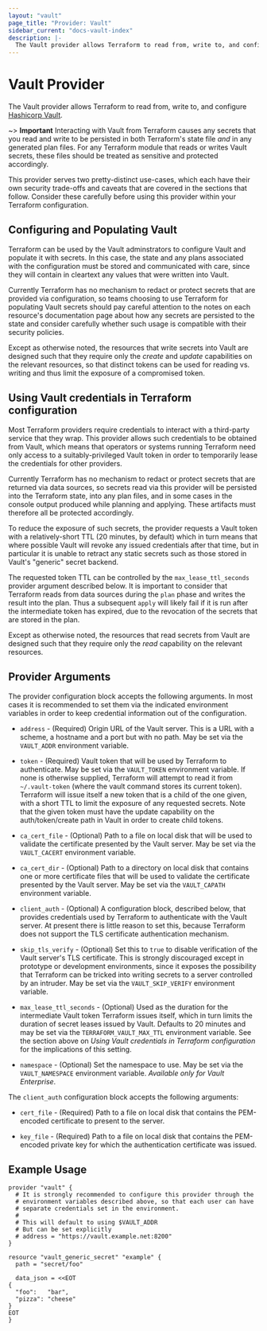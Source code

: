 ```yaml
---
layout: "vault"
page_title: "Provider: Vault"
sidebar_current: "docs-vault-index"
description: |-
  The Vault provider allows Terraform to read from, write to, and configure Hashicorp Vault
---
```


# Vault Provider

The Vault provider allows Terraform to read from, write to, and configure
[Hashicorp Vault](https://vaultproject.io/).

~> **Important** Interacting with Vault from Terraform causes any secrets
that you read and write to be persisted in both Terraform's state file
*and* in any generated plan files. For any Terraform module that reads or
writes Vault secrets, these files should be treated as sensitive and
protected accordingly.

This provider serves two pretty-distinct use-cases, which each have their
own security trade-offs and caveats that are covered in the sections that
follow. Consider these carefully before using this provider within your
Terraform configuration.

## Configuring and Populating Vault

Terraform can be used by the Vault adminstrators to configure Vault and
populate it with secrets. In this case, the state and any plans associated
with the configuration must be stored and communicated with care, since they
will contain in cleartext any values that were written into Vault.

Currently Terraform has no mechanism to redact or protect secrets
that are provided via configuration, so teams choosing to use Terraform
for populating Vault secrets should pay careful attention to the notes
on each resource's documentation page about how any secrets are persisted
to the state and consider carefully whether such usage is compatible with
their security policies.

Except as otherwise noted, the resources that write secrets into Vault are
designed such that they require only the *create* and *update* capabilities
on the relevant resources, so that distinct tokens can be used for reading
vs. writing and thus limit the exposure of a compromised token.

## Using Vault credentials in Terraform configuration

Most Terraform providers require credentials to interact with a third-party
service that they wrap. This provider allows such credentials to be obtained
from Vault, which means that operators or systems running Terraform need
only access to a suitably-privileged Vault token in order to temporarily
lease the credentials for other providers.

Currently Terraform has no mechanism to redact or protect secrets that
are returned via data sources, so secrets read via this provider will be
persisted into the Terraform state, into any plan files, and in some cases
in the console output produced while planning and applying. These artifacts
must therefore all be protected accordingly.

To reduce the exposure of such secrets, the provider requests a Vault token
with a relatively-short TTL (20 minutes, by default) which in turn means
that where possible Vault will revoke any issued credentials after that
time, but in particular it is unable to retract any static secrets such as
those stored in Vault's "generic" secret backend.

The requested token TTL can be controlled by the `max_lease_ttl_seconds`
provider argument described below. It is important to consider that Terraform
reads from data sources during the `plan` phase and writes the result into
the plan. Thus a subsequent `apply` will likely fail if it is run after the
intermediate token has expired, due to the revocation of the secrets that
are stored in the plan.

Except as otherwise noted, the resources that read secrets from Vault
are designed such that they require only the *read* capability on the relevant
resources.

## Provider Arguments

The provider configuration block accepts the following arguments.
In most cases it is recommended to set them via the indicated environment
variables in order to keep credential information out of the configuration.

* `address` - (Required) Origin URL of the Vault server. This is a URL
  with a scheme, a hostname and a port but with no path. May be set
  via the `VAULT_ADDR` environment variable.

* `token` - (Required) Vault token that will be used by Terraform to
  authenticate. May be set via the `VAULT_TOKEN` environment variable.
  If none is otherwise supplied, Terraform will attempt to read it from
  `~/.vault-token` (where the vault command stores its current token).
  Terraform will issue itself a new token that is a child of the one given,
  with a short TTL to limit the exposure of any requested secrets. Note that
  the given token must have the update capability on the auth/token/create
  path in Vault in order to create child tokens.

* `ca_cert_file` - (Optional) Path to a file on local disk that will be
  used to validate the certificate presented by the Vault server.
  May be set via the `VAULT_CACERT` environment variable.

* `ca_cert_dir` - (Optional) Path to a directory on local disk that
  contains one or more certificate files that will be used to validate
  the certificate presented by the Vault server. May be set via the
  `VAULT_CAPATH` environment variable.

* `client_auth` - (Optional) A configuration block, described below, that
  provides credentials used by Terraform to authenticate with the Vault
  server. At present there is little reason to set this, because Terraform
  does not support the TLS certificate authentication mechanism.

* `skip_tls_verify` - (Optional) Set this to `true` to disable verification
  of the Vault server's TLS certificate. This is strongly discouraged except
  in prototype or development environments, since it exposes the possibility
  that Terraform can be tricked into writing secrets to a server controlled
  by an intruder. May be set via the `VAULT_SKIP_VERIFY` environment variable.

* `max_lease_ttl_seconds` - (Optional) Used as the duration for the
  intermediate Vault token Terraform issues itself, which in turn limits
  the duration of secret leases issued by Vault. Defaults to 20 minutes
  and may be set via the `TERRAFORM_VAULT_MAX_TTL` environment variable.
  See the section above on *Using Vault credentials in Terraform configuration*
  for the implications of this setting.

* `namespace` - (Optional) Set the namespace to use. May be set via the
  `VAULT_NAMESPACE` environment variable. *Available only for Vault Enterprise*.

The `client_auth` configuration block accepts the following arguments:

* `cert_file` - (Required) Path to a file on local disk that contains the
  PEM-encoded certificate to present to the server.

* `key_file` - (Required) Path to a file on local disk that contains the
  PEM-encoded private key for which the authentication certificate was issued.

## Example Usage

```hcl
provider "vault" {
  # It is strongly recommended to configure this provider through the
  # environment variables described above, so that each user can have
  # separate credentials set in the environment.
  #
  # This will default to using $VAULT_ADDR
  # But can be set explicitly
  # address = "https://vault.example.net:8200"
}

resource "vault_generic_secret" "example" {
  path = "secret/foo"

  data_json = <<EOT
{
  "foo":   "bar",
  "pizza": "cheese"
}
EOT
}
```

